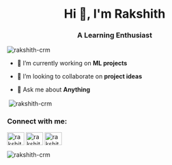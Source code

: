 <h1 align="center">Hi 👋, I'm Rakshith</h1>
<h3 align="center">A Learning Enthusiast</h3>

<p align="left"> <img src="https://komarev.com/ghpvc/?username=rakshith-crm&label=Profile%20views&color=0e75b6&style=flat" alt="rakshith-crm" /> </p>

- 🔭 I’m currently working on **ML projects**

- 👯 I’m looking to collaborate on **project ideas**

- 💬 Ask me about **Anything**



<p>&nbsp;<img align="center" src="https://github-readme-stats.vercel.app/api?username=rakshith-crm&show_icons=true&locale=en" alt="rakshith-crm" /></p>


<h3 align="left">Connect with me:</h3>
<p align="left">
<a href="https://linkedin.com/in/rakshith-crm" target="blank"><img align="center" src="https://raw.githubusercontent.com/rahuldkjain/github-profile-readme-generator/master/src/images/icons/Social/linked-in-alt.svg" alt="rakshith-crm" height="30" width="40" /></a>
<a href="https://kaggle.com/rakshithcrm" target="blank"><img align="center" src="https://raw.githubusercontent.com/rahuldkjain/github-profile-readme-generator/master/src/images/icons/Social/kaggle.svg" alt="rakshithcrm" height="30" width="40" /></a>
<a href="https://www.leetcode.com/rakshithcrm" target="blank"><img align="center" src="https://raw.githubusercontent.com/rahuldkjain/github-profile-readme-generator/master/src/images/icons/Social/leet-code.svg" alt="rakshithcrm" height="30" width="40" /></a>
</p>

<p><img align="left" src="https://github-readme-stats.vercel.app/api/top-langs?username=rakshith-crm&show_icons=true&locale=en&layout=compact" alt="rakshith-crm" /></p>
